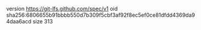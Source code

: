 version https://git-lfs.github.com/spec/v1
oid sha256:6806655b91bbbb550d7b309f5cbf3af92f8ec5ef0ce81dfdd4369da94daa6acd
size 313
